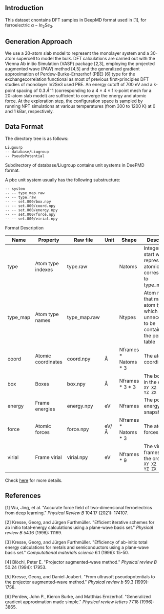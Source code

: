 ## Introduction

This dataset cnontains DFT samples in DeepMD format used in [1], for ferroelectric $\alpha-In_2Se_3$.

## Generation Approach

We use a 20-atom slab model to represent the monolayer system and a 30-atom supercell to model the bulk. DFT calculations are carried out with the Vienna Ab initio Simulation (VASP) package [2,3], employing the projected augmented wave (PAW) method [4,5] and the generalized gradient approximation of Perdew-Burke-Ernzerhof (PBE) [6] type for the exchangecorrelation functional as most of previous first-principles DFT studies of monolayer In2Se3 used PBE. An energy cutoff of 700 eV and a k-point spacing of 0.3 $Å^−1$ (corresponding to a 4 × 4 × 1 k-point mesh for a 20-atom slab model) are sufficient to converge the energy and atomic force. At the exploration step, the configuration space is sampled by running NPT simulations at various temperatures (from 300 to 1200 K) at 0 and 1 kBar, respectively.

## Data Format

The directory tree is as follows:

```
Liugourp
-- database/Liugroup
-- PseudoPotential
```

Subdirectory of database/Liugroup contains unit systems in DeePMD format.

A pbc unit system usually has the following substructure:

```
-- system
-- -- type_map.raw
-- -- type.raw
-- -- set.000/box.npy
-- -- set.000/coord.npy
-- -- set.000/energy.npy
-- -- set.000/force.npy
-- -- set.000/virial.npy
```

Format Description

| Name     | Property           | Raw file     | Unit | Shape                  | Description                                                  |
| -------- | ------------------ | ------------ | ---- | ---------------------- | ------------------------------------------------------------ |
| type     | Atom type indexes  | type.raw     |      | Natoms                 | Integers that start with 0, represent the atomic type corresponding to type_map.raw |
| type_map | Atom type names    | type_map.raw |      | Ntypes                 | Atom names that map to atom type, which is unnecessart to be contained in the periodic table |
| coord    | Atomic coordinates | coord.npy    | Å    | Nframes \* Natoms \* 3 | The atomic coordinates                                       |
| box      | Boxes              | box.npy      | Å    | Nframes \* 3 \* 3      | The box axes in the order `XX XY XZ YX YY YZ ZX ZY ZZ`       |
| energy   | Frame energies     | energy.npy   | eV   | Nframes                | The potential energy of snapshot                             |
| force    | Atomic forces      | force.npy    | eV/Å | Nframes \* Natoms \* 3 | The atomic forces                                            |
| virial   | Frame virial       | virial.npy   | eV   | Nframes * 9            | The virial frames are in the order `XX XY XZ YX YY YZ ZX ZY ZZ` |

Check [here](https://github.com/deepmodeling/deepmd-kit/blob/master/doc/data/system.md) for more details.



## References

[1] Wu, Jing, et al. "Accurate force field of two-dimensional ferroelectrics from deep learning." *Physical Review B* 104.17 (2021): 174107.

[2] Kresse, Georg, and Jürgen Furthmüller. "Efficient iterative schemes for ab initio total-energy calculations using a plane-wave basis set." *Physical review B* 54.16 (1996): 11169.

[3] Kresse, Georg, and Jürgen Furthmüller. "Efficiency of ab-initio total energy calculations for metals and semiconductors using a plane-wave basis set." *Computational materials science* 6.1 (1996): 15-50.

[4] Blöchl, Peter E. "Projector augmented-wave method." *Physical review B* 50.24 (1994): 17953.

[5] Kresse, Georg, and Daniel Joubert. "From ultrasoft pseudopotentials to the projector augmented-wave method." *Physical review b* 59.3 (1999): 1758.

[6] Perdew, John P., Kieron Burke, and Matthias Ernzerhof. "Generalized gradient approximation made simple." *Physical review letters* 77.18 (1996): 3865.
